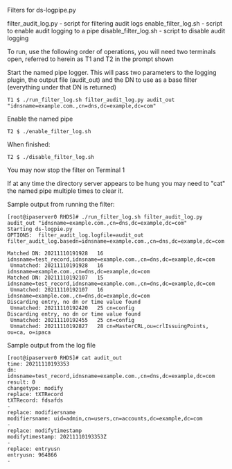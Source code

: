 Filters for ds-logpipe.py

filter_audit_log.py  - script for filtering audit logs
enable_filter_log.sh - script to enable audit logging to a pipe
disable_filter_log.sh - script to disable audit logging

To run, use the following order of operations, you will need two terminals open, referred to herein as T1 and T2 in the prompt shown

Start the named pipe logger.  This will pass two parameters to the logging plugin, the output file (audit_out) and the DN to use as a base filter (everything under that DN is returned)
```
T1 $ ./run_filter_log.sh filter_audit_log.py audit_out "idnsname=example.com.,cn=dns,dc=example,dc=com"
```

Enable the named pipe
```
T2 $ ./enable_filter_log.sh
```


When finished:
```
T2 $ ./disable_filter_log.sh
```

You may now stop the filter on Terminal 1

If at any time the directory server appears to be hung you may need to "cat" the named pipe multiple times to clear it.


Sample output from running the filter:
```
[root@ipaserver0 RHDS]# ./run_filter_log.sh filter_audit_log.py audit_out "idnsname=example.com.,cn=dns,dc=example,dc=com"
Starting ds-logpie.py
OPTIONS:  filter_audit_log.logfile=audit_out filter_audit_log.basedn=idnsname=example.com.,cn=dns,dc=example,dc=com

Matched DN: 20211110191928   16 idnsname=test_record,idnsname=example.com.,cn=dns,dc=example,dc=com
 Unmatched: 20211110191928   16 idnsname=example.com.,cn=dns,dc=example,dc=com
Matched DN: 20211110192107   15 idnsname=test_record,idnsname=example.com.,cn=dns,dc=example,dc=com
 Unmatched: 20211110192107   16 idnsname=example.com.,cn=dns,dc=example,dc=com
Discarding entry, no dn or time value found
 Unmatched: 20211110192420   25 cn=config
Discarding entry, no dn or time value found
 Unmatched: 20211110192455   25 cn=config
 Unmatched: 20211110192827   28 cn=MasterCRL,ou=crlIssuingPoints, ou=ca, o=ipaca
```

Sample output from the log file
```
[root@ipaserver0 RHDS]# cat audit_out 
time: 20211110193353
dn: idnsname=test_record,idnsname=example.com.,cn=dns,dc=example,dc=com
result: 0
changetype: modify
replace: tXTRecord
tXTRecord: fdsafds
-
replace: modifiersname
modifiersname: uid=admin,cn=users,cn=accounts,dc=example,dc=com
-
replace: modifytimestamp
modifytimestamp: 20211110193353Z
-
replace: entryusn
entryusn: 964866
-
```

